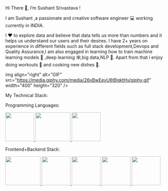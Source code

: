 Hi There 👋, I’m Sushant Srivastava !

I am Sushant ,a passionate and creative software engineer 💻 working currently in INDIA.

I ❤️ to explore data and believe that data tells us more than numbers and it helps us understand our users and their desires.
I have 2+ years on experience in different fields such as full stack development,Devops and Quality Assurance,I am also engaged 
in learning how to train machine learning models 🤖 ,deep learning 🕸️,big data,NLP 🧠.
Apart from that i enjoy doing workouts 🏅 and cooking new dishes 🍛.

img align="right" alt="GIF" src="https://media.giphy.com/media/26xBwEevU6tBgktHy/giphy.gif" width="400" height="320" />

My Technical Stack:

Programming Languages:
<p float="left">
  <a href="https://python.org/" target="_blank" >
    <img src="https://media1.giphy.com/media/KAq5w47R9rmTuvWOWa/giphy.gif"  height="90" />
  </a>
   <a href="https://www.w3schools.com/cpp/" target="_blank" >
    <img src="https://qph.fs.quoracdn.net/main-qimg-5c32fd59f59c761f549d6e693a47c609"  height="90" width="110" />
  </a>
  <a href="https://www.r-project.org/about.html" target="_blank" >
    <img src="https://media4.giphy.com/media/rGlAZysKBcjRCkAX7S/giphy.gif"  height="90" width="90" />
  </a> 
 </p>  
  
  
Frontend+Backend Stack:

<p float="left">  
  <a href="https://www.w3schools.com/sql/" target="_blank" >
    <img src="https://media.giphy.com/media/vISmwpBJUNYzukTnVx/giphy.gif"  height="90" width="110" />
  </a>
  <a href="https://www.w3.org/wiki/The_web_standards_model_-_HTML_CSS_and_JavaScript" target="_blank" >
    <img src="https://morganwebtechnology.com/frontend1/page/design.gif"  height="90" width="90" />
  </a>
  <a href="https://reactjs.org/" target="_blank" >
    <img src="https://cdn.hashnode.com/res/hashnode/image/upload/v1614961290202/nWwYCFQEU.gif"  height="90" width="90" />
  </a>
  <a href="https://getbootstrap.com/" target="_blank" >
    <img src="https://miro.medium.com/max/512/1*6fzxZyDPD_8RRsmHpQr-vw.gif"  height="90" width="90" />
  </a>
   <a href="https://www.mongodb.com/" target="_blank" >
    <img src="https://monophy.com/media/wgFWLRiND4bkyYR4IN/monophy.gif"  height="90" width="90" />
  </a>
 </p>


